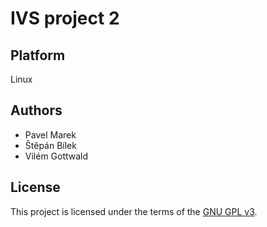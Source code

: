 # IVS project 2
## Platform
Linux

## Authors
* Pavel Marek
* Štěpán Bílek
* Vilém Gottwald

## License
This project is licensed under the terms of the [GNU GPL v3](./LICENSE.md).
